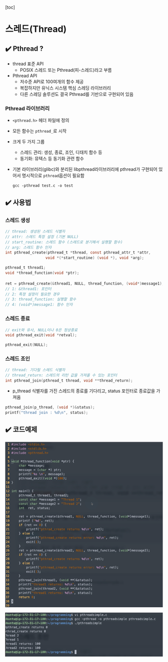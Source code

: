 [toc]

# 스레드(Thread)

## :heavy_check_mark: Pthread ?

- thread 표준 API
  - POSIX 스레드 또는 Pthread(피-스레드)라고 부름
- Pthread API
  - 저수준 API로 100여개의 함수 제공
  - 복잡하지만 유닉스 시스템 핵심 스레딩 라이브러리
  - 다른 스레딩 솔루션도 결국 Pthread를 기반으로 구현되어 있음



### Pthread 라이브러리

- `<pthread.h>` 헤더 파일에 정의
- 모든 함수는 `pthread_`로 시작
- 크게 두 가지 그룹
  - 스레드 관리: 생성, 종료, 조인, 디태치 함수 등
  - 동기화: 뮤텍스 등 동기화 관련 함수

- 기본 라이브러리(glibc)와 분리된 libpthread라이브러리에 pthread가 구현되어 있어서 명시적으로 `pthread`옵션이 필요함

  ```
  gcc -pthread test.c -o test
  ```





## :heavy_check_mark: 사용법

### 스레드 생성

```c
// thread: 생성된 스레드 식별자
// attr: 스레드 특정 설정 (기본 NULL)
// start_routine: 스레드 함수 (스레드로 분기해서 실행할 함수)
// arg: 스레드 함수 인자
int pthread_create(pthread_t *thread, const pthread_attr_t *attr,
                  void *(*start_routine) (void *), void *arg);
```

```c
pthread_t thread1;
void *thread_function(void *ptr);

ret = pthread_create(&thread1, NULL, thread_function, (void*)message1);
// 1: &thread1: 포인터
// 2: 특정 설정이 필요한 경우
// 3: thread_function: 실행할 함수
// 4: (void*)message1: 함수 인자
```



### 스레드 종료

```c
// exit와 유사, NULL이나 0은 정상종료
void pthread_exit(void *retval);
```

```c
pthread_exit(NULL);
```



### 스레드 조인

```c
// thread: 기다릴 스레드 식별자
// thread_return: 스레드의 리턴 값을 가져올 수 있는 포인터
int pthread_join(pthread_t thread, void **thread_return);
```

- p_thread 식별자를 가진 스레드의 종료를 기다리고, status 포인터로 종료값을 가져옴

```c
pthread_join(p_thread, (void *)&status);
printf("thread join : %d\n", status);
```





## :heavy_check_mark: 코드예제

![image-20210311203756051](assets/image-20210311203756051.png)

![image-20210311204147030](assets/image-20210311204147030.png)




